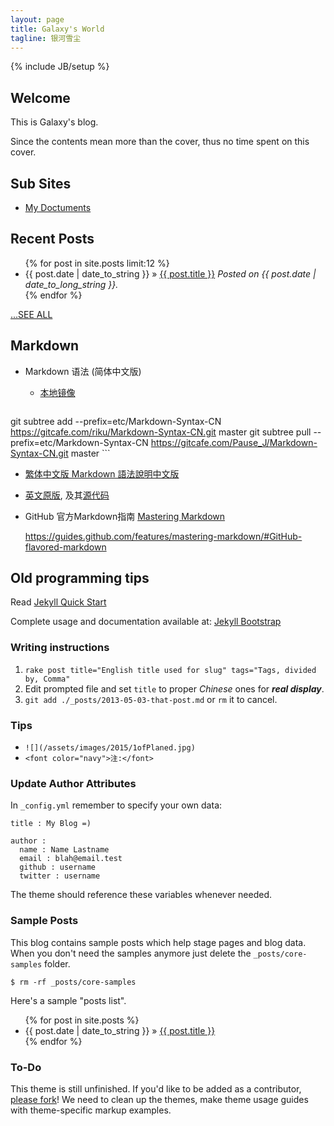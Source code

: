 ```yaml
---
layout: page
title: Galaxy's World
tagline: 银河雪尘
---
```

{% include JB/setup %}

## Welcome

This is Galaxy's blog.

Since the contents mean more than the cover, thus no time spent on this cover.

## Sub Sites

* [My Doctuments](/galaxy-doc/)

## Recent Posts
<ul class="posts">
  {% for post in site.posts limit:12 %}
    <li><span>{{ post.date | date_to_string }}</span> &raquo; <a href="{{ BASE_PATH }}{{ post.url }}">{{ post.title }}</a> <em>Posted on {{ post.date | date_to_long_string }}.</em></li>
  {% endfor %}
</ul>
<a href="archive.html"><span class="grey">...SEE ALL</span></a>

## Markdown 

* Markdown 语法 (简体中文版)

   * [本地镜像](/etc/Markdown-Syntax-CN/)

    ```bash
git subtree add --prefix=etc/Markdown-Syntax-CN https://gitcafe.com/riku/Markdown-Syntax-CN.git master
git subtree pull --prefix=etc/Markdown-Syntax-CN https://gitcafe.com/Pause_J/Markdown-Syntax-CN.git master
    ```

   * [繁体中文版 Markdown 語法說明中文版](https://github.com/othree/markdown-syntax-zhtw/blob/master/syntax.md)

   * [英文原版](http://daringfireball.net/projects/markdown/syntax), 及其[源代码](http://daringfireball.net/projects/markdown/syntax.text)

* GitHub 官方Markdown指南 [Mastering Markdown](https://guides.github.com/features/mastering-markdown/#examples)

    https://guides.github.com/features/mastering-markdown/#GitHub-flavored-markdown



## Old programming tips

Read [Jekyll Quick Start](http://jekyllbootstrap.com/usage/jekyll-quick-start.html)

Complete usage and documentation available at: [Jekyll Bootstrap](http://jekyllbootstrap.com)

### Writing instructions

1. `rake post title="English title used for slug" tags="Tags, divided by, Comma"`
2. Edit prompted file and set `title` to proper *Chinese* ones for ***real display***.
3. `git add ./_posts/2013-05-03-that-post.md` or `rm` it to cancel.

### Tips

* `![](/assets/images/2015/1ofPlaned.jpg)`
* `<font color="navy">注:</font>`

### Update Author Attributes

In `_config.yml` remember to specify your own data:
    
    title : My Blog =)
    
    author :
      name : Name Lastname
      email : blah@email.test
      github : username
      twitter : username

The theme should reference these variables whenever needed.
    
### Sample Posts

This blog contains sample posts which help stage pages and blog data.
When you don't need the samples anymore just delete the `_posts/core-samples` folder.

    $ rm -rf _posts/core-samples

Here's a sample "posts list".

<ul class="posts">
  {% for post in site.posts %}
    <li><span>{{ post.date | date_to_string }}</span> &raquo; <a href="{{ BASE_PATH }}{{ post.url }}">{{ post.title }}</a></li>
  {% endfor %}
</ul>

### To-Do

This theme is still unfinished. If you'd like to be added as a contributor, [please fork](http://github.com/plusjade/jekyll-bootstrap)!
We need to clean up the themes, make theme usage guides with theme-specific markup examples.
